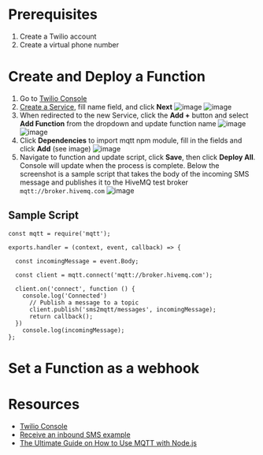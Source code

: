 # Prerequisites
1. Create a Twilio account
2. Create a virtual phone number

# Create and Deploy a Function
1. Go to [Twilio Console](https://www.twilio.com/console/functions/overview)
3. [Create a Service](https://www.twilio.com/console/functions/overview/services), fill name field, and click **Next**
  ![image](https://github.com/user-attachments/assets/f862a478-0f86-4790-89c4-a2166ed07bd2)
  ![image](https://github.com/user-attachments/assets/60e5548c-d44f-4443-81bf-e660ecc2d79f)
4. When redirected to the new Service, click the **Add +** button and select **Add Function** from the dropdown and update function name
  ![image](https://github.com/user-attachments/assets/07458e62-e402-4d1b-8cef-6729f6a66b14)
  ![image](https://github.com/user-attachments/assets/39cd2618-a41b-406c-8b6f-9557b02c648b)
5. Click **Dependencies** to import mqtt npm module, fill in the fields and click **Add** (see image)
  ![image](https://github.com/user-attachments/assets/7dee8341-0567-41f5-b95a-89d656d098f6)
6. Navigate to function and update script, click **Save**, then click **Deploy All**. Console will update when the process is complete. Below the screenshot is a sample script that takes the body of the incoming SMS message and publishes it to the HiveMQ test broker `mqtt://broker.hivemq.com`
  ![image](https://github.com/user-attachments/assets/1ca1f9a3-0b92-469d-852e-37a91fad1713)

## Sample Script
```
const mqtt = require('mqtt');

exports.handler = (context, event, callback) => {

  const incomingMessage = event.Body;

  const client = mqtt.connect('mqtt://broker.hivemq.com');

  client.on('connect', function () {
    console.log('Connected')
      // Publish a message to a topic
      client.publish('sms2mqtt/messages', incomingMessage);
      return callback();
  })
	console.log(incomingMessage);
};
```

# Set a Function as a webhook


# Resources
* [Twilio Console](https://www.twilio.com/console/functions/overview)
* [Receive an inbound SMS example](https://www.twilio.com/docs/serverless/functions-assets/quickstart/receive-sms)
* [The Ultimate Guide on How to Use MQTT with Node.js](https://www.hivemq.com/blog/ultimate-guide-on-how-to-use-mqtt-with-node-js/)
